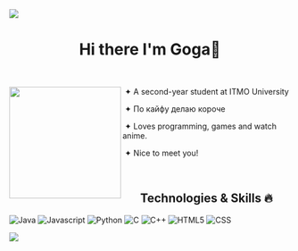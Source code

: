 <img src="https://steamuserimages-a.akamaihd.net/ugc/1822270804142045093/FBCB61AF7ABCB4FDD44118FFF9506B2EA4E532ED/?imw=5000&imh=5000&ima=fit&impolicy=Letterbox&imcolor=%23000000&letterbox=false">

<h1 align="center">Hi there I'm Goga👋</h1>

<br>
<div>
 <div>
  <img src="/img/cat.gif" align="left" width="200px">
  <p align="center">
    
   &nbsp;&#10022; A second-year student at ITMO University

   &nbsp;&#10022; По кайфу делаю короче
   
   &nbsp;&#10022; Loves programming, games and watch anime.
   
   &nbsp;&#10022; Nice to meet you!
  </p>
 </div>
</div>

<br>

<h2 align="center">Technologies & Skills 🔥</h1>
<p>
 <img src="https://img.shields.io/badge/java-%23ED8B00.svg?style=for-the-badge&logo=openjdk&logoColor=white" alt="Java">
 <img src="https://img.shields.io/badge/javascript-%23323330.svg?style=for-the-badge&logo=javascript&logoColor=%23F7DF1E" alt="Javascript">
 <img src="https://img.shields.io/badge/python-3670A0?style=for-the-badge&logo=python&logoColor=ffdd54" alt="Python">
 <img src="https://img.shields.io/badge/c-%2300599C.svg?style=for-the-badge&logo=c&logoColor=white" alt="C">
 <img src="https://img.shields.io/badge/c-%2300599C.svg?style=for-the-badge&logo=c++&logoColor=white" alt="C++">
 <img src="https://img.shields.io/badge/html5-%23E34F26.svg?style=for-the-badge&logo=html5&logoColor=white" alt="HTML5">
 <img src="https://img.shields.io/badge/css3-%231572B6.svg?style=for-the-badge&logo=css3&logoColor=white" alt="CSS">
</p>
<img src="https://steamuserimages-a.akamaihd.net/ugc/2474241114675393543/268DCA8EF0036442273F479EAC3963FAF48CBF97/?imw=1024&&ima=fit&impolicy=Letterbox&imcolor=%23000000&letterbox=false" align="center">
